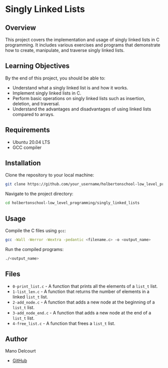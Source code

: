 # Singly Linked Lists

## Overview
This project covers the implementation and usage of singly linked lists in C programming. It includes various exercises and programs that demonstrate how to create, manipulate, and traverse singly linked lists.

## Learning Objectives
By the end of this project, you should be able to:
- Understand what a singly linked list is and how it works.
- Implement singly linked lists in C.
- Perform basic operations on singly linked lists such as insertion, deletion, and traversal.
- Understand the advantages and disadvantages of using linked lists compared to arrays.

## Requirements
- Ubuntu 20.04 LTS
- GCC compiler

## Installation
Clone the repository to your local machine:
```sh
git clone https://github.com/your_username/holbertonschool-low_level_programming.git
```
Navigate to the project directory:
```sh
cd holbertonschool-low_level_programming/singly_linked_lists
```

## Usage
Compile the C files using `gcc`:
```sh
gcc -Wall -Werror -Wextra -pedantic <filename.c> -o <output_name>
```
Run the compiled programs:
```sh
./<output_name>
```

## Files
- `0-print_list.c` - A function that prints all the elements of a `list_t` list.
- `1-list_len.c` - A function that returns the number of elements in a linked `list_t` list.
- `2-add_node.c` - A function that adds a new node at the beginning of a `list_t` list.
- `3-add_node_end.c` - A function that adds a new node at the end of a `list_t` list.
- `4-free_list.c` - A function that frees a `list_t` list.

## Author
Mano Delcourt
- [GitHub](https://github.com/Maniok19)